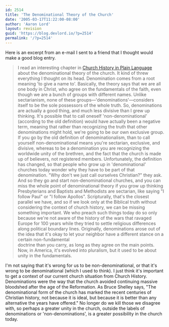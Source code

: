 ```yaml
---
id: 2514
title: 'The Denominational Theory of the Church'
date: '2005-03-17T11:22:00-08:00'
author: 'Aaron Lord'
layout: revision
guid: 'https://blog.devlord.io/?p=2514'
permalink: '/?p=2514'
---
```


Here is an excerpt from an e-mail I sent to a friend that I thought would make a good blog entry.<br /><blockquote>I read an interesting chapter in <a href="http://www.amazon.com/exec/obidos/ASIN/0849938619/lbmusic?">Church History in Plain Language</a> about the denominational theory of the church.  It kind of threw everything I thought on its head.  Denomination comes from a root meaning 'to give a name to'.  Basically, the theory says that we are all one body in Christ, who agree on the fundamentals of the faith, even though we are a bunch of groups with different names.  Unlike sectarianism, none of these groups—'denominations'—considers itself to be the sole possessors of the whole truth.  So, denominations are actually a good thing, and much less divisive than I grew up thinking.  It's possible that to call oneself 'non-denominational' (according to the old definition) would have actually been a negative term, meaning that rather than recognizing the truth that other denominations might hold, we're going to be our own exclusive group.  If you go by the old definition of denominationalism, than to call yourself non-denominational means you're sectarian, exclusive, and divisive, whereas to be a denomination you are recognizing the worldwide unity of the brethren, and the fact that the church is made up of believers, not registered members.  Unfortunately, the definition has changed, so that people who grow up in 'denominational' churches today wonder why they have to be part of that denomination.  "Why don't we just call ourselves Christian?" they ask.  And so they go and start non-denominational churches, and you can miss the whole point of denominational theory if you grow up thinking Presbyterians and Baptists and Methodists are sectarian, like saying "I follow Paul" or "I follow Apollos".  Scripturally, that's the closest parallel we have, and so if we look only at the Biblical truth without considering the context of church history, we can be missing something important.  We who preach such things today do so only because we're not aware of the history of the wars that ravaged Europe for 100 years while they tried to settle religious differences along political boundary lines.  Originally, denominations arose out of the idea that it's okay to let your neighbor have a different stance on a certain non-fundamental<br />doctrine than you carry, as long as they agree on the main points.  Now, in America, it's evolved into pluralism, but it used to be about unity in the fundamentals.</blockquote>I'm not saying that it's wrong for us to be non-denominational, or that it's wrong to be denominational (which I used to think).  I just think it's important to get a context of our current church situation from Church History.  Denominations were the way that the church avoided continuing massive bloodshed after the age of the Reformation.  As Bruce Shelley says, "The denominational form of the church has marked the recent centuries of Christian history, not because it is ideal, but because it is better than any alternative the years have offered."  No longer do we kill those we disagree with, so perhaps a greater unity in the church, outside the labels of denominations or 'non-denominations', is a greater possibility in the church today.<div class="blogger-post-footer"></div>